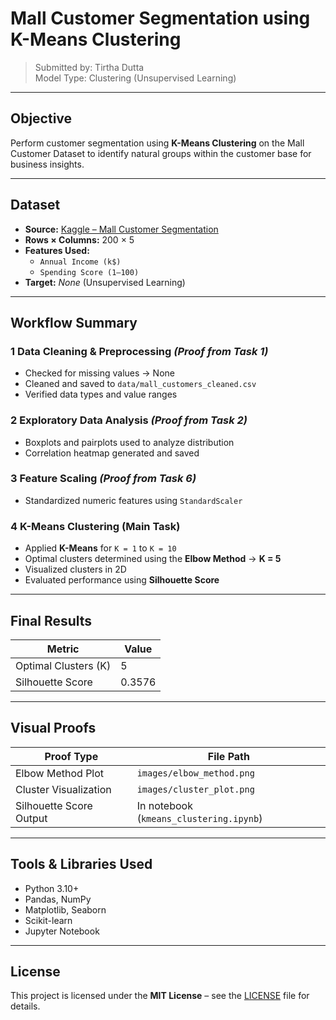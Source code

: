 # Mall Customer Segmentation using K-Means Clustering  
>  Submitted by: Tirtha Dutta  
>  Model Type: Clustering (Unsupervised Learning)

---

##  Objective  
Perform customer segmentation using **K-Means Clustering** on the Mall Customer Dataset to identify natural groups within the customer base for business insights.

---

##  Dataset  
- **Source:** [Kaggle – Mall Customer Segmentation](https://www.kaggle.com/datasets/vjchoudhary7/customer-segmentation-tutorial-in-python)  
- **Rows × Columns:** 200 × 5  
- **Features Used:**  
  - `Annual Income (k$)`  
  - `Spending Score (1–100)`  
- **Target:** *None* (Unsupervised Learning)

---

##  Workflow Summary  

### 1️ Data Cleaning & Preprocessing  *(Proof from Task 1)*  
- Checked for missing values →  None  
- Cleaned and saved to `data/mall_customers_cleaned.csv`  
- Verified data types and value ranges

### 2️ Exploratory Data Analysis *(Proof from Task 2)*  
- Boxplots and pairplots used to analyze distribution  
- Correlation heatmap generated and saved

### 3️ Feature Scaling *(Proof from Task 6)*  
- Standardized numeric features using `StandardScaler`

### 4️ K-Means Clustering (Main Task)  
- Applied **K-Means** for `K = 1` to `K = 10`  
- Optimal clusters determined using the **Elbow Method** → **K = 5**  
- Visualized clusters in 2D  
- Evaluated performance using **Silhouette Score**

---

##  Final Results  

| Metric                  | Value   |
|-------------------------|---------|
| Optimal Clusters (K)    | 5       |
| Silhouette Score        | 0.3576  |

---

##  Visual Proofs  

| Proof Type              | File Path                                |
|-------------------------|------------------------------------------|
| Elbow Method Plot       | `images/elbow_method.png`                |
| Cluster Visualization   | `images/cluster_plot.png`                |
| Silhouette Score Output | In notebook (`kmeans_clustering.ipynb`)  |

---

##  Tools & Libraries Used  
- Python 3.10+  
- Pandas, NumPy  
- Matplotlib, Seaborn  
- Scikit-learn  
- Jupyter Notebook

---

##  License  
This project is licensed under the **MIT License** – see the [LICENSE](LICENSE) file for details.

